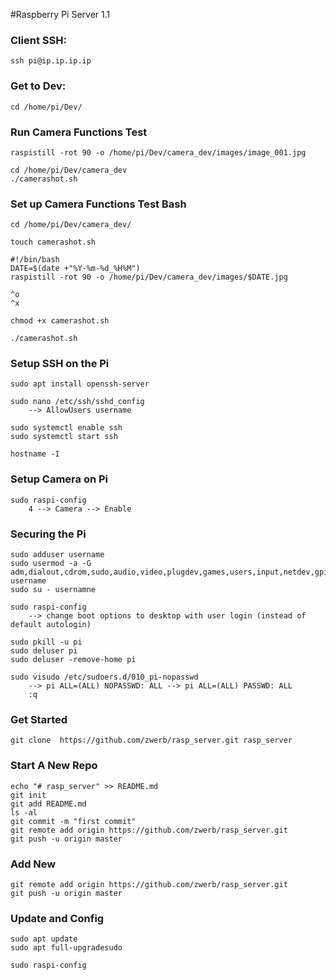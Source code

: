 #Raspberry Pi Server 1.1


### Client SSH:
```
ssh pi@ip.ip.ip.ip
```

### Get to Dev:
```
cd /home/pi/Dev/
```

### Run Camera Functions Test
```
raspistill -rot 90 -o /home/pi/Dev/camera_dev/images/image_001.jpg

cd /home/pi/Dev/camera_dev
./camerashot.sh

```


### Set up Camera Functions Test Bash
```
cd /home/pi/Dev/camera_dev/

touch camerashot.sh

#!/bin/bash
DATE=$(date +"%Y-%m-%d_%H%M")
raspistill -rot 90 -o /home/pi/Dev/camera_dev/images/$DATE.jpg

^o
^x

chmod +x camerashot.sh

./camerashot.sh
```


### Setup SSH on the Pi
```
sudo apt install openssh-server

sudo nano /etc/ssh/sshd_config
    --> AllowUsers username
    
sudo systemctl enable ssh
sudo systemctl start ssh

hostname -I
```

### Setup Camera on Pi
```
sudo raspi-config
    4 --> Camera --> Enable
```

### Securing the Pi
```
sudo adduser username
sudo usermod -a -G adm,dialout,cdrom,sudo,audio,video,plugdev,games,users,input,netdev,gpio,i2c,spi username
sudo su - usernamne

sudo raspi-config
    --> change boot options to desktop with user login (instead of default autologin)
    
sudo pkill -u pi
sudo deluser pi
sudo deluser -remove-home pi

sudo visudo /etc/sudoers.d/010_pi-nopasswd
    --> pi ALL=(ALL) NOPASSWD: ALL --> pi ALL=(ALL) PASSWD: ALL
    :q
```

### Get Started
```
git clone  https://github.com/zwerb/rasp_server.git rasp_server
```

### Start A New Repo
```
echo "# rasp_server" >> README.md
git init
git add README.md
ls -al
git commit -m "first commit"
git remote add origin https://github.com/zwerb/rasp_server.git
git push -u origin master
```

### Add New
```
git remote add origin https://github.com/zwerb/rasp_server.git
git push -u origin master
```

### Update and Config
```
sudo apt update
sudo apt full-upgradesudo 

sudo raspi-config
```















 
